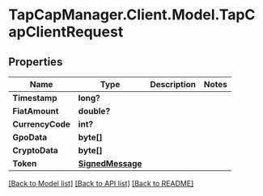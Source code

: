 # TapCapManager.Client.Model.TapCapClientRequest
## Properties

Name | Type | Description | Notes
------------ | ------------- | ------------- | -------------
**Timestamp** | **long?** |  | 
**FiatAmount** | **double?** |  | 
**CurrencyCode** | **int?** |  | 
**GpoData** | **byte[]** |  | 
**CryptoData** | **byte[]** |  | 
**Token** | [**SignedMessage**](SignedMessage.md) |  | 

[[Back to Model list]](../README.md#documentation-for-models) [[Back to API list]](../README.md#documentation-for-api-endpoints) [[Back to README]](../README.md)


